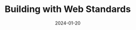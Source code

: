 ---
layout: layout.njk
title: Building with Web Standards
date: 2024-01-20
tags: post
featuredImage: https://placehold.co/800x400/orange/white?text=Eleventy+Guide
---